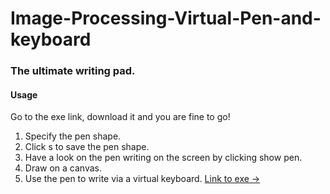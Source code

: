 # Image-Processing-Virtual-Pen-and-keyboard
### The ultimate writing pad.
#### Usage
Go to the exe link, download it and you are fine to go! 
1. Specify the pen shape.
2. Click s to save the pen shape.
3. Have a look on the pen writing on the screen by clicking show pen.
4. Draw on a canvas.
5. Use the pen to write via a virtual keyboard.
[Link to exe ->](https://drive.google.com/file/d/13YwQBtjz3s43etYag7ikxkbPNyGw275J/view?usp=sharing)